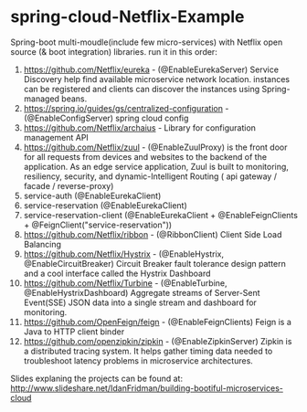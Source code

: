 # spring-cloud-Netflix-Example

Spring-boot multi-moudle(include few micro-services) with Netflix 
open source  (& boot integration) libraries. run it in this order:
1. https://github.com/Netflix/eureka - (@EnableEurekaServer) Service Discovery help find available microservice network location. instances can be registered and clients can discover the instances using Spring-managed beans.
2. https://spring.io/guides/gs/centralized-configuration - (@EnableConfigServer) spring cloud config
3. https://github.com/Netflix/archaius - Library for configuration management API
4. https://github.com/Netflix/zuul - (@EnableZuulProxy) is the front door for all requests from devices and websites to the backend of the   application. As an edge service application, Zuul is built to monitoring, resiliency, security, and dynamic-Intelligent Routing ( api gateway / facade / reverse-proxy)
5. service-auth (@EnableEurekaClient)
6. service-reservation  (@EnableEurekaClient)
7. service-reservation-client   (@EnableEurekaClient + @EnableFeignClients + @FeignClient("service-reservation"))
8. https://github.com/Netflix/ribbon - (@RibbonClient) Client Side Load Balancing 
9. https://github.com/Netflix/Hystrix - (@EnableHystrix, @EnableCircuitBreaker) Circuit Breaker fault tolerance design pattern and a cool interface called the Hystrix Dashboard 
10. https://github.com/Netflix/Turbine - (@EnableTurbine, @EnableHystrixDashboard) Aggregate streams of Server-Sent Event(SSE) JSON data into a single stream and dashboard for monitoring.
11. https://github.com/OpenFeign/feign - (@EnableFeignClients) Feign is a Java to HTTP client binder 
12. https://github.com/openzipkin/zipkin - (@EnableZipkinServer) Zipkin is a distributed tracing system. It helps gather timing data needed to troubleshoot latency problems in microservice architectures.



Slides explaning the projects can be found at: 
http://www.slideshare.net/IdanFridman/building-bootiful-microservices-cloud


 
